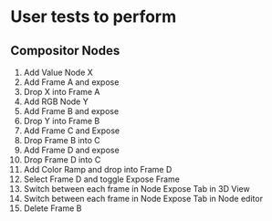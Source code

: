 # User tests to perform

## Compositor Nodes
1. Add Value Node X
2. Add Frame A and expose
3. Drop X into Frame A
4. Add RGB Node Y
5. Add Frame B and expose
6. Drop Y into Frame B
7. Add Frame C and Expose
8. Drop Frame B into C
9. Add Frame D and expose
10. Drop Frame D into C
11. Add Color Ramp and drop into Frame D
12. Select Frame D and toggle Expose Frame
13. Switch between each frame in Node Expose Tab in 3D View
14. Switch between each frame in Node Expose Tab in Node editor
15. Delete Frame B
